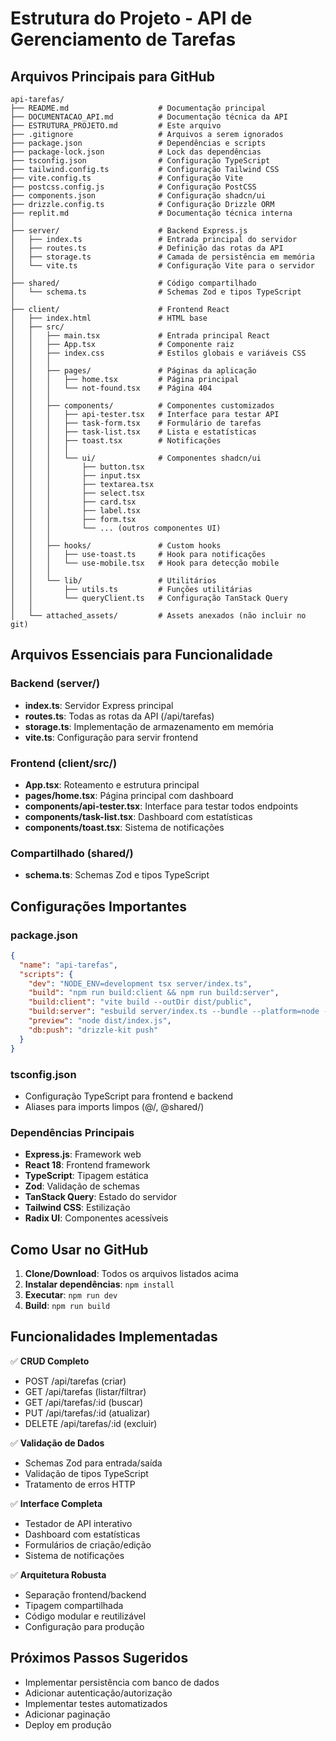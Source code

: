# Estrutura do Projeto - API de Gerenciamento de Tarefas

## Arquivos Principais para GitHub

```
api-tarefas/
├── README.md                    # Documentação principal
├── DOCUMENTACAO_API.md          # Documentação técnica da API
├── ESTRUTURA_PROJETO.md         # Este arquivo
├── .gitignore                   # Arquivos a serem ignorados
├── package.json                 # Dependências e scripts
├── package-lock.json            # Lock das dependências
├── tsconfig.json                # Configuração TypeScript
├── tailwind.config.ts           # Configuração Tailwind CSS
├── vite.config.ts               # Configuração Vite
├── postcss.config.js            # Configuração PostCSS
├── components.json              # Configuração shadcn/ui
├── drizzle.config.ts            # Configuração Drizzle ORM
├── replit.md                    # Documentação técnica interna
│
├── server/                      # Backend Express.js
│   ├── index.ts                 # Entrada principal do servidor
│   ├── routes.ts                # Definição das rotas da API
│   ├── storage.ts               # Camada de persistência em memória
│   └── vite.ts                  # Configuração Vite para o servidor
│
├── shared/                      # Código compartilhado
│   └── schema.ts                # Schemas Zod e tipos TypeScript
│
├── client/                      # Frontend React
│   ├── index.html               # HTML base
│   ├── src/
│   │   ├── main.tsx             # Entrada principal React
│   │   ├── App.tsx              # Componente raiz
│   │   ├── index.css            # Estilos globais e variáveis CSS
│   │   │
│   │   ├── pages/               # Páginas da aplicação
│   │   │   ├── home.tsx         # Página principal
│   │   │   └── not-found.tsx    # Página 404
│   │   │
│   │   ├── components/          # Componentes customizados
│   │   │   ├── api-tester.tsx   # Interface para testar API
│   │   │   ├── task-form.tsx    # Formulário de tarefas
│   │   │   ├── task-list.tsx    # Lista e estatísticas
│   │   │   ├── toast.tsx        # Notificações
│   │   │   │
│   │   │   └── ui/              # Componentes shadcn/ui
│   │   │       ├── button.tsx
│   │   │       ├── input.tsx
│   │   │       ├── textarea.tsx
│   │   │       ├── select.tsx
│   │   │       ├── card.tsx
│   │   │       ├── label.tsx
│   │   │       ├── form.tsx
│   │   │       └── ... (outros componentes UI)
│   │   │
│   │   ├── hooks/               # Custom hooks
│   │   │   ├── use-toast.ts     # Hook para notificações
│   │   │   └── use-mobile.tsx   # Hook para detecção mobile
│   │   │
│   │   └── lib/                 # Utilitários
│   │       ├── utils.ts         # Funções utilitárias
│   │       └── queryClient.ts   # Configuração TanStack Query
│   │
│   └── attached_assets/         # Assets anexados (não incluir no git)
```

## Arquivos Essenciais para Funcionalidade

### Backend (server/)
- **index.ts**: Servidor Express principal
- **routes.ts**: Todas as rotas da API (/api/tarefas)
- **storage.ts**: Implementação de armazenamento em memória
- **vite.ts**: Configuração para servir frontend

### Frontend (client/src/)
- **App.tsx**: Roteamento e estrutura principal
- **pages/home.tsx**: Página principal com dashboard
- **components/api-tester.tsx**: Interface para testar todos endpoints
- **components/task-list.tsx**: Dashboard com estatísticas
- **components/toast.tsx**: Sistema de notificações

### Compartilhado (shared/)
- **schema.ts**: Schemas Zod e tipos TypeScript

## Configurações Importantes

### package.json
```json
{
  "name": "api-tarefas",
  "scripts": {
    "dev": "NODE_ENV=development tsx server/index.ts",
    "build": "npm run build:client && npm run build:server",
    "build:client": "vite build --outDir dist/public",
    "build:server": "esbuild server/index.ts --bundle --platform=node --outfile=dist/index.js",
    "preview": "node dist/index.js",
    "db:push": "drizzle-kit push"
  }
}
```

### tsconfig.json
- Configuração TypeScript para frontend e backend
- Aliases para imports limpos (@/, @shared/)

### Dependências Principais
- **Express.js**: Framework web
- **React 18**: Frontend framework
- **TypeScript**: Tipagem estática
- **Zod**: Validação de schemas
- **TanStack Query**: Estado do servidor
- **Tailwind CSS**: Estilização
- **Radix UI**: Componentes acessíveis

## Como Usar no GitHub

1. **Clone/Download**: Todos os arquivos listados acima
2. **Instalar dependências**: `npm install`
3. **Executar**: `npm run dev`
4. **Build**: `npm run build`

## Funcionalidades Implementadas

✅ **CRUD Completo**
- POST /api/tarefas (criar)
- GET /api/tarefas (listar/filtrar)
- GET /api/tarefas/:id (buscar)
- PUT /api/tarefas/:id (atualizar)
- DELETE /api/tarefas/:id (excluir)

✅ **Validação de Dados**
- Schemas Zod para entrada/saída
- Validação de tipos TypeScript
- Tratamento de erros HTTP

✅ **Interface Completa**
- Testador de API interativo
- Dashboard com estatísticas
- Formulários de criação/edição
- Sistema de notificações

✅ **Arquitetura Robusta**
- Separação frontend/backend
- Tipagem compartilhada
- Código modular e reutilizável
- Configuração para produção

## Próximos Passos Sugeridos

- Implementar persistência com banco de dados
- Adicionar autenticação/autorização
- Implementar testes automatizados
- Adicionar paginação
- Deploy em produção